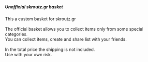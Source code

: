 <h5>Unofficial skroutz.gr basket</h5>
This a custom basket for skroutz.gr
<br><br>
The official basket allows you to collect items only from some special categories.<br> 
You can collect items, create and share list with your friends.<br>
<br>
In the total price the shipping is not included.
<br>
Use with your own risk.

